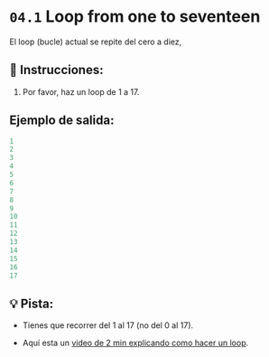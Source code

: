 # `04.1` Loop from one to seventeen

El loop (bucle) actual se repite del cero a diez, 

## 📝 Instrucciones:

1. Por favor, haz un loop de 1 a 17.

## Ejemplo de salida:

```js
1
2
3
4
5
6
7
8
9
10
11
12
13
14
15
16
17
```

## 💡 Pista:

+ Tienes que recorrer del 1 al 17 (no del 0 al 17).

+ Aquí esta un [video de 2 min explicando como hacer un loop](https://www.youtube.com/watch?v=s9wW2PpJsmQ).
